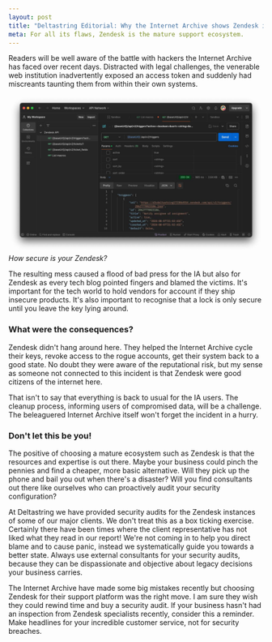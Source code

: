 ```yaml
---
layout: post
title: "Deltastring Editorial: Why the Internet Archive shows Zendesk is still the right choice"
meta: For all its flaws, Zendesk is the mature support ecosystem.
---
```


Readers will be well aware of the battle with hackers the Internet Archive has faced over recent days. Distracted with legal challenges, the venerable web institution inadvertently exposed an access token and suddenly had miscreants taunting them from within their own systems.


<p><img src="/public/img/postman.jpeg" alt="Internet Archive leaked Zendesk access tokens." style="mix-blend-mode: darken;">
<em>How secure is your Zendesk?</em></p>

The resulting mess caused a flood of bad press for the IA but also for Zendesk as every tech blog pointed fingers and blamed the victims. It's important for the tech world to hold vendors for account if they ship insecure products. It's also important to recognise that a lock is only secure until you leave the key lying around.<!--excerpt-end-->

### What were the consequences?

Zendesk didn't hang around here. They helped the Internet Archive cycle their keys, revoke access to the rogue accounts, get their system back to a good state. No doubt they were aware of the reputational risk, but my sense as someone not connected to this incident is that Zendesk were good citizens of the internet here.

That isn't to say that everything is back to usual for the IA users. The cleanup process, informing users of compromised data, will be a challenge. The beleaguered Internet Archive itself won't forget the incident in a hurry.

### Don't let this be you!

The positive of choosing a mature ecosystem such as Zendesk is that the resources and expertise is out there. Maybe your business could pinch the pennies and find a cheaper, more basic alternative. Will they pick up the phone and bail you out when there's a disaster? Will you find consultants out there like ourselves who can proactively audit your security configuration?

At Deltastring we have provided security audits for the Zendesk instances of some of our major clients. We don't treat this as a box ticking exercise. Certainly there have been times where the client representative has not liked what they read in our report! We're not coming in to help you direct blame and to cause panic, instead we systematically guide you towards a better state. Always use external consultants for your security audits, because they can be dispassionate and objective about legacy decisions your business carries.

The Internet Archive have made some big mistakes recently but choosing Zendesk for their support platform was the right move. I am sure they wish they could rewind time and buy a security audit. If your business hasn't had an inspection from Zendesk specialists recently, consider this a reminder. Make headlines for your incredible customer service, not for security breaches.